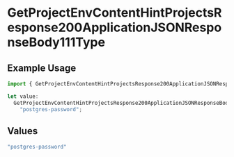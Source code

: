 # GetProjectEnvContentHintProjectsResponse200ApplicationJSONResponseBody111Type

## Example Usage

```typescript
import { GetProjectEnvContentHintProjectsResponse200ApplicationJSONResponseBody111Type } from "@vercel/sdk/models/operations/getprojectenv.js";

let value:
  GetProjectEnvContentHintProjectsResponse200ApplicationJSONResponseBody111Type =
    "postgres-password";
```

## Values

```typescript
"postgres-password"
```